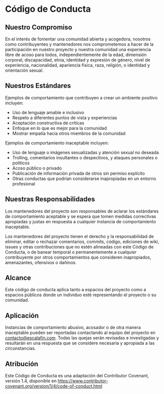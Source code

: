 
# Código de Conducta

## Nuestro Compromiso

En el interés de fomentar una comunidad abierta y acogedora, nosotros como contribuyentes y mantenedores nos comprometemos a hacer de la participación en nuestro proyecto y nuestra comunidad una experiencia libre de acoso para todos, independientemente de la edad, dimensión corporal, discapacidad, etnia, identidad y expresión de género, nivel de experiencia, nacionalidad, apariencia física, raza, religión, o identidad y orientación sexual.

## Nuestros Estándares

Ejemplos de comportamiento que contribuyen a crear un ambiente positivo incluyen:

* Uso de lenguaje amable e inclusivo
* Respeto a diferentes puntos de vista y experiencias
* Aceptación constructiva de críticas
* Enfoque en lo que es mejor para la comunidad
* Mostrar empatía hacia otros miembros de la comunidad

Ejemplos de comportamiento inaceptable incluyen:

* Uso de lenguaje o imágenes sexualizadas y atención sexual no deseada
* Trolling, comentarios insultantes o despectivos, y ataques personales o políticos
* Acoso público o privado
* Publicación de información privada de otros sin permiso explícito
* Otras conductas que podrían considerarse inapropiadas en un entorno profesional

## Nuestras Responsabilidades

Los mantenedores del proyecto son responsables de aclarar los estándares de comportamiento aceptable y se espera que tomen medidas correctivas apropiadas y justas en respuesta a cualquier instancia de comportamiento inaceptable.

Los mantenedores del proyecto tienen el derecho y la responsabilidad de eliminar, editar o rechazar comentarios, commits, código, ediciones de wiki, issues y otras contribuciones que no estén alineadas con este Código de Conducta, o de banear temporal o permanentemente a cualquier contribuyente por otros comportamientos que consideren inapropiados, amenazantes, ofensivos o dañinos.

## Alcance

Este código de conducta aplica tanto a espacios del proyecto como a espacios públicos donde un individuo esté representando el proyecto o su comunidad.

## Aplicación

Instancias de comportamiento abusivo, acosador o de otra manera inaceptable pueden ser reportadas contactando al equipo del proyecto en contacto@escalafin.com. Todas las quejas serán revisadas e investigadas y resultarán en una respuesta que se considere necesaria y apropiada a las circunstancias.

## Atribución

Este Código de Conducta es una adaptación del Contributor Covenant, versión 1.4, disponible en https://www.contributor-covenant.org/version/1/4/code-of-conduct.html
